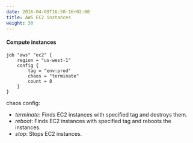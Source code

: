 ```yaml
---
date: 2016-04-09T16:50:16+02:00
title: AWS EC2 instances
weight: 30
---
```


#### Compute instances

```HCL
job "aws" "ec2" {
    region = "us-west-1"
    config {
        tag = "env:prod"
        chaos = "terminate"
        count = 8
    }
}
```
chaos config:
* *terminate*: Finds EC2 instances with specified tag and destroys them.
* *reboot*: Finds EC2 instances with specified tag and reboots the instances.
* *stop*: Stops EC2 instances.